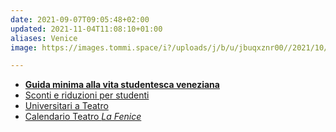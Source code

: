 ```yaml
---
date: 2021-09-07T09:05:48+02:00
updated: 2021-11-04T11:08:10+01:00
aliases: Venice
image: https://images.tommi.space/i?/uploads/j/b/u/jbuqxznr00//2021/10/09/20211009100040-e233ae28-th.jpg

---
```

- [**Guida minima alla vita studentesca veneziana**](https://www.unive.it/pag/14024/?tx_news_pi1[news]=10609&cHash=f76a09ae3f0a56e2b997122b0a2df70d 'Guida minima alla vita studentesca veneziana')
- [Sconti e riduzioni per studenti](https://www.comune.venezia.it/it/content/elenco-sconti-e-riduzioni-0 'Elenco sconti e riduzioni - Comune di Venezia')
- [Universitari a Teatro](https://www.teatrostabileveneto.it/esu-a-teatro/ 'Universitari a Teatro')
- [Calendario Teatro *La Fenice*](https://www.teatrolafenice.it/calendario/ 'Calendario - Teatro La Fenice')
